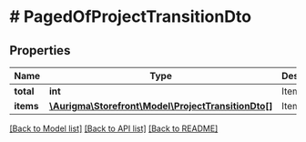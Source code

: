 # # PagedOfProjectTransitionDto

## Properties

Name | Type | Description | Notes
------------ | ------------- | ------------- | -------------
**total** | **int** | Items count | [optional]
**items** | [**\Aurigma\Storefront\Model\ProjectTransitionDto[]**](ProjectTransitionDto.md) | Items list | [optional]

[[Back to Model list]](../../README.md#models) [[Back to API list]](../../README.md#endpoints) [[Back to README]](../../README.md)
